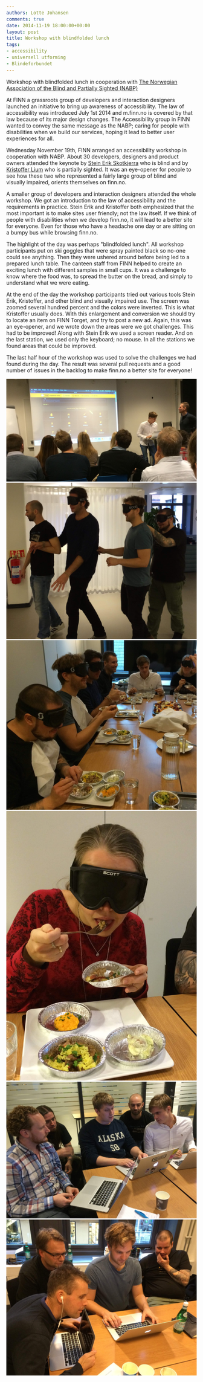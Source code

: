 ```yaml
---
authors: Lotte Johansen
comments: true
date: 2014-11-19 18:00:00+00:00
layout: post
title: Workshop with blindfolded lunch
tags:
- accessibility
- universell utforming
- Blindeforbundet
---
```


Workshop with blindfolded lunch in cooperation with <a href="https://www.blindeforbundet.no">The Norwegian Association of the Blind and Partially Sighted (NABP)</a>

At FINN a grassroots group of developers and interaction designers launched an initiative to bring up awareness of accessibility. The law of accessibility was introduced July 1st 2014 and m.finn.no is covered by that law because of its major design changes. The Accessibility group in FINN wanted to convey the same message as the NABP; caring for people with disabilities when we build our services, hoping it lead to better user experiences for all.

Wednesday November 19th, FINN arranged an accessibility workshop in cooperation with NABP. About 30 developers, designers and product owners attended the keynote by <a href="https://twitter.com/skotkjerra">Stein Erik Skotkjerra</a> who is blind and by <a href="https://twitter.com/krilium">Kristoffer Lium</a> who is partially sighted. It was an eye-opener for people to see how these two who represented a fairly large group of blind and visually impaired, orients themselves on finn.no.

A smaller group of developers and interaction designers attended the whole workshop. We got an introduction to the law of accessibility and the requirements in practice. Stein Erik and Kristoffer both emphesized that the most important is to make sites user friendly; not the law itself. If we think of people with disabilities when we develop finn.no, it will lead to a better site for everyone. Even for those who have a headache one day or are sitting on a bumpy bus while browsing finn.no.

The highlight of the day was perhaps "blindfolded lunch". All workshop participants put on ski goggles that were spray painted black so no-one could see anything. Then they were ushered around before being led to a prepared lunch table. The canteen staff from FINN helped to create an exciting lunch with different samples in small cups. It was a challenge to know where the food was, to spread the butter on the bread, and simply to understand what we were eating.

At the end of the day the workshop participants tried out various tools Stein Erik, Kristoffer, and other blind and visually impaired use. The screen was zoomed several hundred percent and the colors were inverted. This is what Kristoffer usually does. With this enlargement and conversion we should try to locate an item on FINN Torget, and try to post a new ad. Again, this was an eye-opener, and we wrote down the areas were we got challenges. This had to be improved! Along with Stein Erik we used a screen reader. And on the last station, we used only the keyboard; no mouse. In all the stations we found areas that could be improved.

The last half hour of the workshop was used to solve the challenges we had found during the day. The result was several pull requests and a good number of issues in the backlog to make finn.no a better site for everyone!

<img src="/images/2014-11-19-workshop-with-blindfolded-lunch/keynote.JPG" alt="keynote">
<img src="/images/2014-11-19-workshop-with-blindfolded-lunch/in-transport.jpeg" alt="in-transport">
<img src="/images/2014-11-19-workshop-with-blindfolded-lunch/lunch-blindfolded.JPG" alt="lunch-blindfolded">
<img src="/images/2014-11-19-workshop-with-blindfolded-lunch/lunch-blindfolded2.jpg" alt="lunch-blindfolded2">
<img src="/images/2014-11-19-workshop-with-blindfolded-lunch/station1.JPG" alt="station1">
<img src="/images/2014-11-19-workshop-with-blindfolded-lunch/station2.JPG" alt="station2">